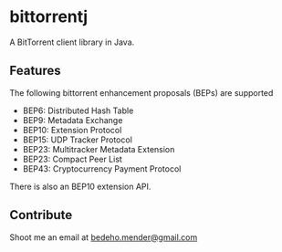 bittorrentj
===========

A BitTorrent client library in Java.

Features
--------
The following bittorrent enhancement proposals (BEPs) are supported

- BEP6: Distributed Hash Table
- BEP9: Metadata Exchange
- BEP10: Extension Protocol
- BEP15: UDP Tracker Protocol
- BEP23: Multitracker Metadata Extension
- BEP23: Compact Peer List
- BEP43: Cryptocurrency Payment Protocol

There is also an BEP10 extension API.

Contribute
----------
Shoot me an email at bedeho.mender@gmail.com
